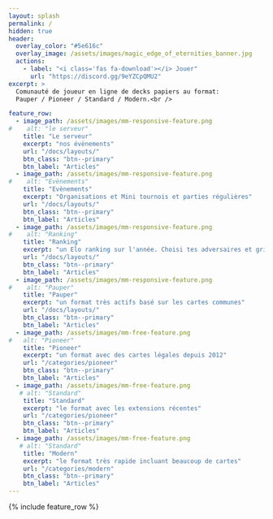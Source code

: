 ```yaml
---
layout: splash
permalink: /
hidden: true
header:
  overlay_color: "#5e616c"
  overlay_image: /assets/images/magic_edge_of_eternities_banner.jpg
  actions:
    - label: "<i class='fas fa-download'></i> Jouer"
      url: "https://discord.gg/9eYZCpQMU2"
excerpt: >
  Comunauté de joueur en ligne de decks papiers au format:
  Pauper / Pioneer / Standard / Modern.<br />

feature_row:
  - image_path: /assets/images/mm-responsive-feature.png
#    alt: "le serveur"
    title: "Le serveur"
    excerpt: "nos évènements"
    url: "/docs/layouts/"
    btn_class: "btn--primary"
    btn_label: "Articles"
  - image_path: /assets/images/mm-responsive-feature.png
#    alt: "Evènements"
    title: "Evènements"
    excerpt: "Organisations et Mini tournois et parties régulières"
    url: "/docs/layouts/"
    btn_class: "btn--primary"
    btn_label: "Articles"
  - image_path: /assets/images/mm-responsive-feature.png
#    alt: "Ranking"
    title: "Ranking"
    excerpt: "un Elo ranking sur l'année. Choisi tes adversaires et grimpe le ladder"
    url: "/docs/layouts/"
    btn_class: "btn--primary"
    btn_label: "Articles"
  - image_path: /assets/images/mm-responsive-feature.png
#    alt: "Pauper"
    title: "Pauper"
    excerpt: "un format très actifs basé sur les cartes communes"
    url: "/docs/layouts/"
    btn_class: "btn--primary"
    btn_label: "Articles"
  - image_path: /assets/images/mm-free-feature.png
#   alt: "Pioneer"
    title: "Pioneer"
    excerpt: "un format avec des cartes légales depuis 2012"
    url: "/categories/pioneer"
    btn_class: "btn--primary"
    btn_label: "Articles"
  - image_path: /assets/images/mm-free-feature.png
   # alt: "Standard"
    title: "Standard"
    excerpt: "le format avec les extensions récentes"
    url: "/categories/pioneer"
    btn_class: "btn--primary"
    btn_label: "Articles"
  - image_path: /assets/images/mm-free-feature.png
   # alt: "Standard"
    title: "Modern"
    excerpt: "le format très rapide incluant beaucoup de cartes"
    url: "/categories/modern"
    btn_class: "btn--primary"
    btn_label: "Articles"    
---
```


{% include feature_row %}
